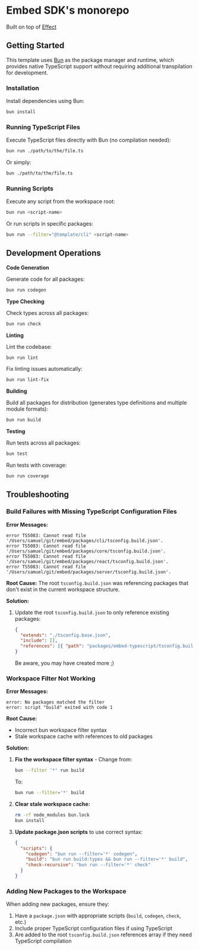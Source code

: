 # Embed SDK's monorepo

Built on top of [Effect](https://effect.website/)

## Getting Started

This template uses [Bun](https://bun.sh) as the package manager and runtime, which provides native TypeScript support without requiring additional transpilation for development.

### Installation

Install dependencies using Bun:

```sh
bun install
```

### Running TypeScript Files

Execute TypeScript files directly with Bun (no compilation needed):

```sh
bun run ./path/to/the/file.ts
```

Or simply:

```sh
bun ./path/to/the/file.ts
```

### Running Scripts

Execute any script from the workspace root:

```sh
bun run <script-name>
```

Or run scripts in specific packages:

```sh
bun run --filter="@template/cli" <script-name>
```

## Development Operations

**Code Generation**

Generate code for all packages:

```sh
bun run codegen
```

**Type Checking**

Check types across all packages:

```sh
bun run check
```

**Linting**

Lint the codebase:

```sh
bun run lint
```

Fix linting issues automatically:

```sh
bun run lint-fix
```

**Building**

Build all packages for distribution (generates type definitions and multiple module formats):

```sh
bun run build
```

**Testing**

Run tests across all packages:

```sh
bun test
```

Run tests with coverage:

```sh
bun run coverage
```

## Troubleshooting

### Build Failures with Missing TypeScript Configuration Files

**Error Messages:**

```
error TS5083: Cannot read file '/Users/samuel/git/embed/packages/cli/tsconfig.build.json'.
error TS5083: Cannot read file '/Users/samuel/git/embed/packages/core/tsconfig.build.json'.
error TS5083: Cannot read file '/Users/samuel/git/embed/packages/react/tsconfig.build.json'.
error TS5083: Cannot read file '/Users/samuel/git/embed/packages/server/tsconfig.build.json'.
```

**Root Cause:**
The root `tsconfig.build.json` was referencing packages that don't exist in the current workspace structure.

**Solution:**

1. Update the root `tsconfig.build.json` to only reference existing packages:
   ```json
   {
     "extends": "./tsconfig.base.json",
     "include": [],
     "references": [{ "path": "packages/embed-typescript/tsconfig.build.json" }]
   }
   ```
   Be aware, you may have created more ;)

### Workspace Filter Not Working

**Error Messages:**

```
error: No packages matched the filter
error: script "build" exited with code 1
```

**Root Cause:**

- Incorrect bun workspace filter syntax
- Stale workspace cache with references to old packages

**Solution:**

1. **Fix the workspace filter syntax** - Change from:

   ```bash
   bun --filter '*' run build
   ```

   To:

   ```bash
   bun run --filter='*' build
   ```

2. **Clear stale workspace cache:**

   ```bash
   rm -rf node_modules bun.lock
   bun install
   ```

3. **Update package.json scripts** to use correct syntax:
   ```json
   {
     "scripts": {
       "codegen": "bun run --filter='*' codegen",
       "build": "bun run build:types && bun run --filter='*' build",
       "check-recursive": "bun run --filter='*' check"
     }
   }
   ```

### Adding New Packages to the Workspace

When adding new packages, ensure they:

1. Have a `package.json` with appropriate scripts (`build`, `codegen`, `check`, etc.)
2. Include proper TypeScript configuration files if using TypeScript
3. Are added to the root `tsconfig.build.json` references array if they need TypeScript compilation
